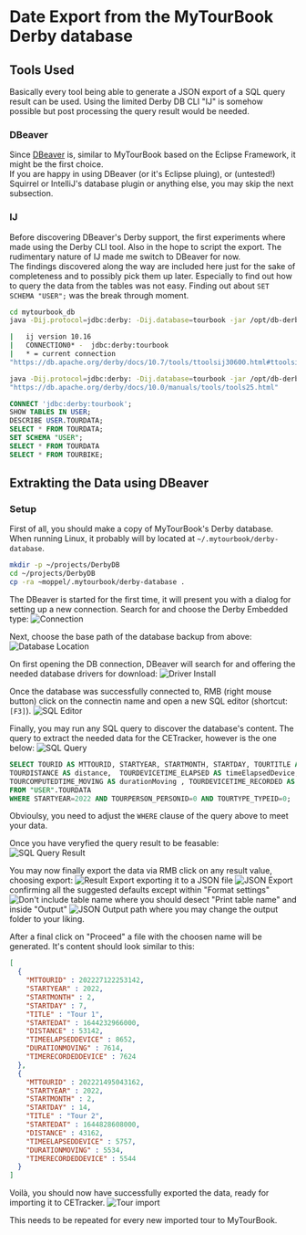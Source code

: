 # Date Export from the MyTourBook Derby database

## Tools Used

Basically every tool being able to generate a JSON export of a SQL query result can be used. Using the limited Derby DB CLI "IJ" is somehow possible but post processing the query result would be needed.

### DBeaver

Since [DBeaver](https://dbeaver.io/) is, similar to MyTourBook based on the Eclipse Framework, it might be the first choice.  
If you are happy in using DBeaver (or it's Eclipse pluing), or (untested!) Squirrel or IntelliJ's database plugin or anything else, you may skip the next subsection.

### IJ

Before discovering DBeaver's Derby support, the first experiments where made using the Derby CLI tool. Also in the hope to script the export. The rudimentary nature of IJ made me switch to DBeaver for now.  
The findings discovered along the way are included here just for the sake of completeness and to possibly pick them up later. Especially to find out how to query the data from the tables was not easy. Finding out about `SET SCHEMA "USER";` was the break through moment.

```bash
cd mytourbook_db
java -Dij.protocol=jdbc:derby: -Dij.database=tourbook -jar /opt/db-derby-10.16.1.1-bin/lib/derbyrun.jar ij

|   ij version 10.16
|   CONNECTION0* -  jdbc:derby:tourbook
|   * = current connection
"https://db.apache.org/derby/docs/10.7/tools/ttoolsij30600.html#ttoolsij30600"

java -Dij.protocol=jdbc:derby: -Dij.database=tourbook -jar /opt/db-derby-10.16.1.1-bin/lib/derbyrun.jar xport.sql > exported.txt
"https://db.apache.org/derby/docs/10.0/manuals/tools/tools25.html"
```

```sql
CONNECT 'jdbc:derby:tourbook';
SHOW TABLES IN USER;
DESCRIBE USER.TOURDATA;
SELECT * FROM TOURDATA;
SET SCHEMA "USER";
SELECT * FROM TOURDATA
SELECT * FROM TOURBIKE;
```

## Extrakting the Data using DBeaver

### Setup

First of all, you should make a copy of MyTourBook's Derby database. When running Linux, it probably will by located at `~/.mytourbook/derby-database`.

```bash
mkdir -p ~/projects/DerbyDB
cd ~/projects/DerbyDB
cp -ra ~moppel/.mytourbook/derby-database .
```

The DBeaver is started for the first time, it will present you with a dialog for setting up a new connection. Search for and choose the Derby Embedded type:
![Connection](./pictures/dbeaver_setup_01.png)

Next, choose the base path of the database backup from above:
![Database Location](./pictures/dbeaver_setup_02.png)

On first opening the DB connection, DBeaver will search for and offering the needed database drivers for download:
![Driver Install](pictures/dbeaver_setup_03.png)

Once the database was successfully connected to, RMB (right mouse button) click on the connectin name and open a new SQL editor (shortcut: `[F3]`).
![SQL Editor](pictures/dbeaver_setup_04.png)

Finally, you may run any SQL query to discover the database's content. The query to extract the needed data for the CETracker, however is the one below:
![SQL Query](pictures/dbeaver_sql_query_01.png)

```sql
SELECT TOURID AS MTTOURID, STARTYEAR, STARTMONTH, STARTDAY, TOURTITLE AS TITLE, TOURSTARTTIME AS startedAt,
TOURDISTANCE AS distance,  TOURDEVICETIME_ELAPSED AS timeElapsedDevice, 
TOURCOMPUTEDTIME_MOVING AS durationMoving , TOURDEVICETIME_RECORDED AS timeRecordedDevice
FROM "USER".TOURDATA
WHERE STARTYEAR=2022 AND TOURPERSON_PERSONID=0 AND TOURTYPE_TYPEID=0;
```

Obvioulsy, you need to adjust the `WHERE` clause of the query above to meet your data.

Once you have veryfied the query result to be feasable:
![SQL Query Result](pictures/dbeaver_sql_query_01.png)

You may now finally export the data via RMB click on any result value, choosing export:
![Result Export](pictures/dbeaver_result_export_01.png)
exporting it to a JSON file
![JSON Export](pictures/dbeaver_result_export_02.png)
confirming all the suggested defaults except within "Format settings"
![Don't include table name](pictures/dbeaver_result_export_02a.png)
where you should desect "Print table name" and inside "Output"
![JSON Output path](pictures/dbeaver_result_export_03.png)
where you may change the output folder to your liking.

After a final click on "Proceed" a file with the choosen name will be generated. It's content should look similar to this:

```json
[
  {
    "MTTOURID" : 202227122253142,
    "STARTYEAR" : 2022,
    "STARTMONTH" : 2,
    "STARTDAY" : 7,
    "TITLE" : "Tour 1",
    "STARTEDAT" : 1644232966000,
    "DISTANCE" : 53142,
    "TIMEELAPSEDDEVICE" : 8652,
    "DURATIONMOVING" : 7614,
    "TIMERECORDEDDEVICE" : 7624
  },
  {
    "MTTOURID" : 202221495043162,
    "STARTYEAR" : 2022,
    "STARTMONTH" : 2,
    "STARTDAY" : 14,
    "TITLE" : "Tour 2",
    "STARTEDAT" : 1644828608000,
    "DISTANCE" : 43162,
    "TIMEELAPSEDDEVICE" : 5757,
    "DURATIONMOVING" : 5534,
    "TIMERECORDEDDEVICE" : 5544
  }
]
```

Voilà, you should now have successfully exported the data, ready for importing it to CETracker.
![Tour import](pictures/cetracker_tour_import.png)

This needs to be repeated for every new imported tour to MyTourBook.
